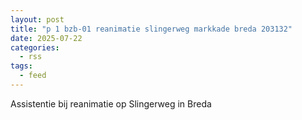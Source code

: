 ```yaml
---
layout: post
title: "p 1 bzb-01 reanimatie slingerweg markkade breda 203132"
date: 2025-07-22
categories: 
  - rss
tags: 
  - feed
---
```


Assistentie bij reanimatie op Slingerweg in Breda
